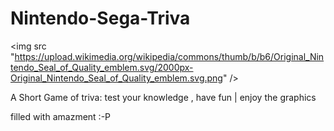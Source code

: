 # Nintendo-Sega-Triva

<img src "https://upload.wikimedia.org/wikipedia/commons/thumb/b/b6/Original_Nintendo_Seal_of_Quality_emblem.svg/2000px-Original_Nintendo_Seal_of_Quality_emblem.svg.png" />

A Short Game of triva: test your knowledge , have fun | enjoy the graphics



filled with amazment :-P
